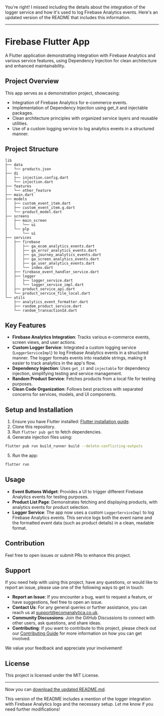 You're right! I missed including the details about the integration of the logger service and how it's used to log Firebase Analytics events. Here's an updated version of the README that includes this information.

---

# Firebase Flutter App

A Flutter application demonstrating integration with Firebase Analytics and various service features, using Dependency Injection for clean architecture and enhanced maintainability.

## Project Overview

This app serves as a demonstration project, showcasing:

- Integration of Firebase Analytics for e-commerce events.
- Implementation of Dependency Injection using get_it and injectable packages.
- Clean architecture principles with organized service layers and reusable utilities.
- Use of a custom logging service to log analytics events in a structured manner.

## Project Structure

```plaintext
lib
├── data
│   └── products.json
├── di
│   ├── injection.config.dart
│   └── injection.dart
├── features
│   └── other_feature
├── main.dart
├── models
│   ├── custom_event_item.dart
│   ├── custom_event_item.g.dart
│   └── product_model.dart
├── screens
│   ├── main_screen
│   │   └── ui
│   └── plp
│       └── ui
├── services
│   ├── firebase
│   │   ├── ga_ecom_analytics_events.dart
│   │   ├── ga_error_analytics_events.dart
│   │   ├── ga_journey_analytics_events.dart
│   │   ├── ga_screen_analytics_events.dart
│   │   ├── ga_user_analytics_events.dart
│   │   └── index.dart
│   ├── firebase_event_handler_service.dart
│   ├── logger
│   │   ├── logger_service.dart
│   │   └── logger_service_impl.dart
│   ├── product_service_api.dart
│   └── product_service_file_local.dart
└── utils
    ├── analytics_event_formatter.dart
    ├── random_product_service.dart
    └── random_transactionId.dart
```

## Key Features

- **Firebase Analytics Integration**: Tracks various e-commerce events, screen views, and user actions.
- **Custom Logger Service**: Integrated a custom logging service (`LoggerServiceImpl`) to log Firebase Analytics events in a structured manner. The logger formats events into readable strings, making it easier to track analytics in the app's flow.
- **Dependency Injection**: Uses `get_it` and `injectable` for dependency injection, simplifying testing and service management.
- **Random Product Service**: Fetches products from a local file for testing purposes.
- **Clean Code Organization**: Follows best practices with separated concerns for services, models, and UI components.

## Setup and Installation

1. Ensure you have Flutter installed: [Flutter installation guide](https://flutter.dev/docs/get-started/install).
2. Clone this repository.
3. Run `flutter pub get` to fetch dependencies.
4. Generate injection files using:

```bash
flutter pub run build_runner build --delete-conflicting-outputs
```

5. Run the app:

```bash
flutter run
```

## Usage

- **Event Buttons Widget**: Provides a UI to trigger different Firebase Analytics events for testing purposes.
- **Product List Page**: Demonstrates fetching and displaying products, with analytics events for product selection.
- **Logger Service**: The app now uses a custom `LoggerServiceImpl` to log Firebase Analytics events. This service logs both the event name and the formatted event data (such as product details) in a clean, readable format.

## Contribution

Feel free to open issues or submit PRs to enhance this project.

## Support

If you need help with using this project, have any questions, or would like to report an issue, please use one of the following ways to get in touch:

- **Report an Issue**: If you encounter a bug, want to request a feature, or have suggestions, feel free to open an issue.
- **Contact Us**: For any general queries or further assistance, you can reach us at support@ecomanalytica.co.uk.
- **Community Discussions**: Join the GitHub Discussions to connect with other users, ask questions, and share ideas.
- **Contributing**: If you want to contribute to this project, please check out our [Contributing Guide](CONTRIBUTING.md) for more information on how you can get involved.

We value your feedback and appreciate your involvement!

## License

This project is licensed under the MIT License.

---

Now you can [download the updated README.md](sandbox:/mnt/data/README.md).

This version of the README includes a mention of the logger integration with Firebase Analytics logs and the necessary setup. Let me know if you need further modifications!
